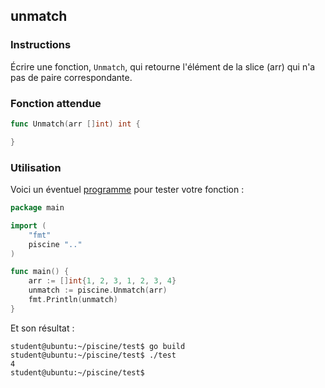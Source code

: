 ## unmatch

### Instructions

Écrire une fonction, `Unmatch`, qui retourne l'élément de la slice (arr) qui n'a pas de paire correspondante.

### Fonction attendue

```go
func Unmatch(arr []int) int {

}
```

### Utilisation

Voici un éventuel [programme](TODO-LINK) pour tester votre fonction :

```go
package main

import (
	"fmt"
	piscine ".."
)

func main() {
	arr := []int{1, 2, 3, 1, 2, 3, 4}
	unmatch := piscine.Unmatch(arr)
	fmt.Println(unmatch)
}
```

Et son résultat :

```console
student@ubuntu:~/piscine/test$ go build
student@ubuntu:~/piscine/test$ ./test
4
student@ubuntu:~/piscine/test$
```
